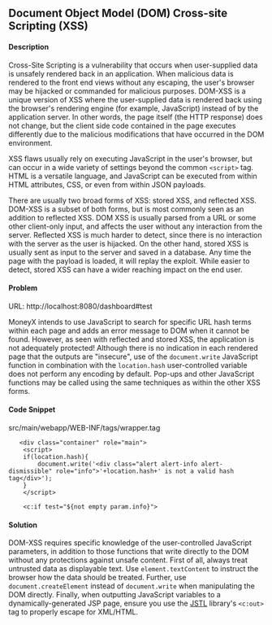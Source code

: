 ## Document Object Model (DOM) Cross-site Scripting (XSS)

#### Description

Cross-Site Scripting is a vulnerability that occurs when user-supplied data is unsafely rendered back in an application. When malicious data is rendered to the front end views without any escaping, the user's browser may be hijacked or commanded for malicious purposes. DOM-XSS is a unique version of XSS where the user-supplied data is rendered back using the browser's rendering engine (for example, JavaScript) instead of by the application server. In other words, the page itself (the HTTP response) does not change, but the client side code contained in the page executes differently due to the malicious modifications that have occurred in the DOM environment.

XSS flaws usually rely on executing JavaScript in the user's browser, but can occur in a wide variety of settings beyond the common ```<script>``` tag. HTML is a versatile language, and JavaScript can be executed from within HTML attributes, CSS, or even from within JSON payloads.

There are usually two broad forms of XSS: stored XSS, and reflected XSS. DOM-XSS is a subset of both forms, but is most commonly seen as an addition to reflected XSS. DOM XSS is usually parsed from a URL or some other client-only input, and affects the user without any interaction from the server. Reflected XSS is much harder to detect, since there is no interaction with the server as the user is hijacked. On the other hand, stored XSS is usually sent as input to the server and saved in a database. Any time the page with the payload is loaded, it will replay the exploit. While easier to detect, stored XSS can have a wider reaching impact on the end user.

#### Problem
URL: http://localhost:8080/dashboard#test

MoneyX intends to use JavaScript to search for specific URL hash terms within each page and adds an error message to DOM when it cannot be found. However, as seen with reflected and stored XSS, the application is not adequately protected! Although there is no indication in each rendered page that the outputs are "insecure", use of the ```document.write``` JavaScript function in combination with the ```location.hash``` user-controlled variable does not perform any encoding by default. Pop-ups and other JavaScript functions may be called using the same techniques as within the other XSS forms.

#### Code Snippet
src/main/webapp/WEB-INF/tags/wrapper.tag

```
   <div class="container" role="main">
    <script>
    if(location.hash){
        document.write('<div class="alert alert-info alert-dismissible" role="info">'+location.hash+' is not a valid hash tag</div>');
    }
    </script>

    <c:if test="${not empty param.info}">
```

#### Solution

DOM-XSS requires specific knowledge of the user-controlled JavaScript parameters, in addition to those functions that write directly to the DOM without any protections against unsafe content. First of all, always treat untrusted data as displayable text. Use ```element.textContent``` to instruct the browser how the data should be treated. Further, use ```document.createElement``` instead of ```document.write``` when manipulating the DOM directly. Finally, when outputting JavaScript variables to a dynamically-generated JSP page, ensure you use the [JSTL](https://jstl.java.net/) library's ```<c:out>``` tag to properly escape for XML/HTML.

